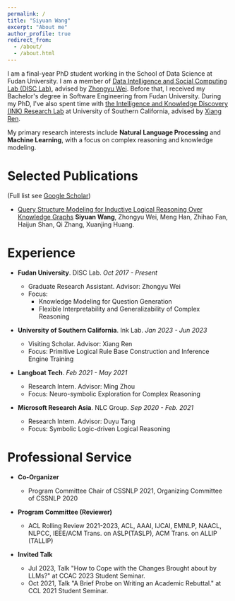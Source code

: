 ```yaml
---
permalink: /
title: "Siyuan Wang"
excerpt: "About me"
author_profile: true
redirect_from: 
  - /about/
  - /about.html
---
```


I am a final-year PhD student working in the School of Data Science at Fudan University. I am a member of [Data Intelligence and Social Computing Lab (DISC Lab)](http://fudan-disc.com/), advised by [Zhongyu Wei](http://www.sdspeople.fudan.edu.cn/zywei/). Before that, I received my Bachelor's degree in Software Engineering from Fudan University. During my PhD, I've also spent time with [the Intelligence and Knowledge Discovery (INK) Research Lab](https://ink-usc.github.io/)  at University of Southern California, advised by [Xiang Ren](https://shanzhenren.github.io/).

My primary research interests include **Natural Language Processing** and **Machine Learning**, with a focus on complex reasoning and knowledge modeling. 

Selected Publications
======
(Full list see [Google Scholar](https://scholar.google.com/citations?user=t_tryJ0AAAAJ&hl=zh-CN))
* [Query Structure Modeling for Inductive Logical Reasoning Over Knowledge Graphs](https://aclanthology.org/2023.acl-long.259.pdf)
  **Siyuan Wang**, Zhongyu Wei, Meng Han, Zhihao Fan, Haijun Shan, Qi Zhang, Xuanjing Huang.
  


Experience
======
* **Fudan University**. DISC Lab. *Oct 2017 - Present*
  + Graduate Research Assistant. Advisor: Zhongyu Wei
  + Focus:
    - Knowledge Modeling for Question Generation
    - Flexible Interpretability and Generalizability of Complex Reasoning
    
* **University of Southern California**. Ink Lab. *Jan 2023 - Jun 2023*
  + Visiting Scholar. Advisor: Xiang Ren
  + Focus: Primitive Logical Rule Base Construction and Inference Engine Training

* **Langboat Tech**. *Feb 2021 - May 2021*
  + Research Intern. Advisor: Ming Zhou
  + Focus: Neuro-symbolic Exploration for Complex Reasoning
    
* **Microsoft Research Asia**. NLC Group. *Sep 2020 - Feb. 2021*
  + Research Intern. Advisor: Duyu Tang
  + Focus: Symbolic Logic-driven Logical Reasoning

Professional Service
======
* **Co-Organizer**
  + Program Committee Chair of CSSNLP 2021,  Organizing Committee of CSSNLP 2020

* **Program Committee (Reviewer)**
  + ACL Rolling Review 2021-2023, ACL, AAAI, IJCAI, EMNLP, NAACL, NLPCC, IEEE/ACM Trans. on ASLP(TASLP), ACM Trans. on ALLIP (TALLIP)

* **Invited Talk**
  + Jul 2023, Talk "How to Cope with the Changes Brought about by LLMs?" at CCAC 2023 Student Seminar.
  + Oct 2021, Talk "A Brief Probe on Writing an Academic Rebuttal." at CCL 2021 Student Seminar.
